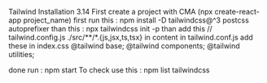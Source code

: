 Tailwind Installation 3.14
First create a project with CMA (npx create-react-app project_name)
first run this : npm install -D tailwindcss@^3 postcss autoprefixer
than this : npx tailwindcss init -p
than add this // tailwind.config.js ./src/**/*.{js,jsx,ts,tsx} in content in tailwind.conf.js
add these in index.css
@tailwind base; @tailwind components; @tailwind utilities;

done
run : npm start
To check use this : npm list tailwindcss
